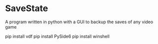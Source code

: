 # SaveState
A program written in python with a GUI to backup the saves of any video game 

pip install vdf 
pip install PySide6 
pip install winshell
